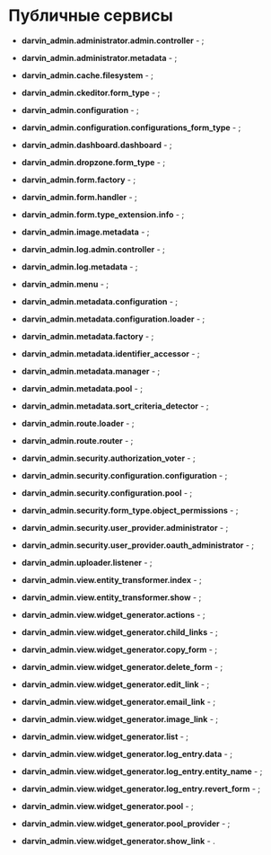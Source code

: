 Публичные сервисы
=================

- **darvin_admin.administrator.admin.controller** - ;


- **darvin_admin.administrator.metadata** - ;


- **darvin_admin.cache.filesystem** - ;


- **darvin_admin.ckeditor.form_type** - ;


- **darvin_admin.configuration** - ;


- **darvin_admin.configuration.configurations_form_type** - ;


- **darvin_admin.dashboard.dashboard** - ;


- **darvin_admin.dropzone.form_type** - ;


- **darvin_admin.form.factory** - ;


- **darvin_admin.form.handler** - ;


- **darvin_admin.form.type_extension.info** - ;


- **darvin_admin.image.metadata** - ;


- **darvin_admin.log.admin.controller** - ;


- **darvin_admin.log.metadata** - ;


- **darvin_admin.menu** - ;


- **darvin_admin.metadata.configuration** - ;


- **darvin_admin.metadata.configuration.loader** - ;


- **darvin_admin.metadata.factory** - ;


- **darvin_admin.metadata.identifier_accessor** - ;


- **darvin_admin.metadata.manager** - ;


- **darvin_admin.metadata.pool** - ;


- **darvin_admin.metadata.sort_criteria_detector** - ;


- **darvin_admin.route.loader** - ;


- **darvin_admin.route.router** - ;


- **darvin_admin.security.authorization_voter** - ;


- **darvin_admin.security.configuration.configuration** - ;


- **darvin_admin.security.configuration.pool** - ;


- **darvin_admin.security.form_type.object_permissions** - ;


- **darvin_admin.security.user_provider.administrator** - ;


- **darvin_admin.security.user_provider.oauth_administrator** - ;


- **darvin_admin.uploader.listener** - ;


- **darvin_admin.view.entity_transformer.index** - ;


- **darvin_admin.view.entity_transformer.show** - ;


- **darvin_admin.view.widget_generator.actions** - ;


- **darvin_admin.view.widget_generator.child_links** - ;


- **darvin_admin.view.widget_generator.copy_form** - ;


- **darvin_admin.view.widget_generator.delete_form** - ;


- **darvin_admin.view.widget_generator.edit_link** - ;


- **darvin_admin.view.widget_generator.email_link** - ;


- **darvin_admin.view.widget_generator.image_link** - ;


- **darvin_admin.view.widget_generator.list** - ;


- **darvin_admin.view.widget_generator.log_entry.data** - ;


- **darvin_admin.view.widget_generator.log_entry.entity_name** - ;


- **darvin_admin.view.widget_generator.log_entry.revert_form** - ;


- **darvin_admin.view.widget_generator.pool** - ;


- **darvin_admin.view.widget_generator.pool_provider** - ;


- **darvin_admin.view.widget_generator.show_link** - .
